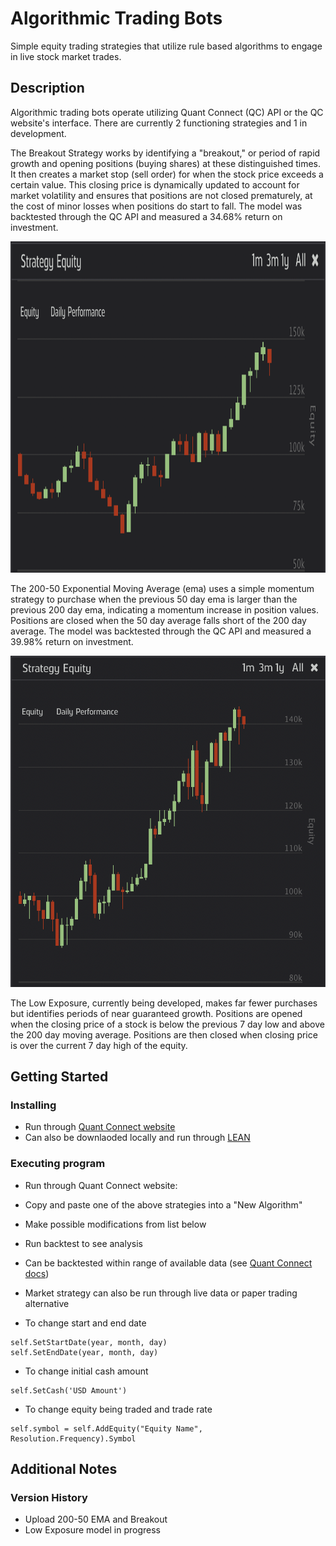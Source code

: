 # Algorithmic Trading Bots

Simple equity trading strategies that utilize rule based algorithms to engage in live stock market trades.

## Description

Algorithmic trading bots operate utilizing Quant Connect (QC) API or the QC website's interface. There are currently 2 functioning strategies and 1 in development.

The Breakout Strategy works by identifying a "breakout," or period of rapid growth and opening positions (buying shares) at these distinguished times. It then creates a market stop (sell order) for when the stock price exceeds a certain value. This closing price is dynamically updated to account for market volatility and ensures that positions are not closed prematurely, at the cost of minor losses when positions do start to fall. The model was backtested through the QC API and measured a 34.68% return on investment.
<p align="center">
        <img width = "700" height="530" src = "https://raw.githubusercontent.com/Rravishankar1/Algorithmic-Trading/main/Breakout%20Strategy.png">
</p>

The 200-50 Exponential Moving Average (ema) uses a simple momentum strategy to purchase when the previous 50 day ema is larger than the previous 200 day ema, indicating a momentum increase in position values. Positions are closed when the 50 day average falls short of the 200 day average. The model was backtested through the QC API and measured a 39.98% return on investment.
<p align="center">
        <img width = "700" height="530" src = "https://raw.githubusercontent.com/Rravishankar1/Algorithmic-Trading/main/200-50ema.png">
</p>

The Low Exposure, currently being developed, makes far fewer purchases but identifies periods of near guaranteed growth. Positions are opened when the closing price of a stock is below the previous 7 day low and above the 200 day moving average. Positions are then closed when closing price is over the current 7 day high of the equity.


## Getting Started

### Installing

* Run through [Quant Connect website](https://www.quantconnect.com/terminal/)
* Can also be downlaoded locally and run through [LEAN](https://www.lean.io/#topic100.html) 

### Executing program

* Run through Quant Connect website:
* Copy and paste one of the above strategies into a "New Algorithm"
* Make possible modifications from list below
* Run backtest to see analysis

* Can be backtested within range of available data (see [Quant Connect docs](https://www.quantconnect.com/docs/home/home))
* Market strategy can also be run through live data or paper trading alternative
 
* To change start and end date
```
self.SetStartDate(year, month, day)
self.SetEndDate(year, month, day)
```
* To change initial cash amount
```
self.SetCash('USD Amount')
```
*  To change equity being traded and trade rate
```
self.symbol = self.AddEquity("Equity Name", Resolution.Frequency).Symbol
```


## Additional Notes

### Version History

* Upload 200-50 EMA and Breakout
* Low Exposure model in progress
